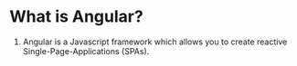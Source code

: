 # What is Angular?
01. Angular is a Javascript framework which allows you to create reactive Single-Page-Applications (SPAs).